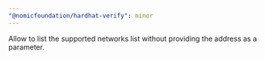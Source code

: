 ```yaml
---
"@nomicfoundation/hardhat-verify": minor
---
```


Allow to list the supported networks list without providing the address as a parameter.
